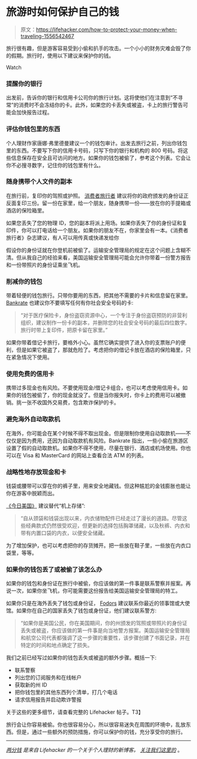 # 旅游时如何保护自己的钱

> 原文：<https://lifehacker.com/how-to-protect-your-money-when-traveling-1556542467>

旅行很有趣，但是游客容易受到小偷和扒手的攻击。一个小小的财务灾难会毁了你的假期。旅行时，使用以下建议来保护你的钱。

Watch

### 提醒你的银行

出发前，告诉你的银行和信用卡公司你的旅行计划。这将使他们在注意到“不寻常”的消费时不会冻结你的卡。此外，如果您的卡丢失或被盗，卡上的旅行警告可能会加快报告过程。

### 评估你钱包里的东西

个人理财作家唐娜·弗里德曼建议一个的钱包审计。出发去旅行之前，列出你钱包里的东西。不要写下你的信用卡号码，只写下你的银行和机构的 800 号码。将这些信息保存在安全且可访问的地方。如果你的钱包被偷了，参考这个列表。它会让你不必搜寻数字，记住你的钱包里有什么。

### 随身携带个人文件的副本

在旅行前，复印你的驾照或护照。 [消费者旅行者](http://www.consumertraveler.com/columns/oh-my-i-lost-my-id-how-am-i-going-to-get-home/) 建议将你的政府颁发的身份证正反面复印三份。留一份在家里，给一个朋友，随身携带一份——放在你的手提箱或酒店的保险箱里。

如果您丢失了您的物理 ID，您的副本将派上用场。如果你丢失了你的身份证和复印件，你可以打电话给一个朋友。如果你的朋友不在，你家里会有一本。《消费者旅行者》杂志建议，有人可以用传真或快递发给你

假设你的身份证就在你登机前被偷了。运输安全管理局的规定在这个问题上含糊不清。但从我自己的经验来看，美国运输安全管理局可能会允许你带着一份警方报告和一份带照片的身份证乘坐飞机。

### 削减你的钱包

带着轻便的钱包旅行。只带你要用的东西，把其他不需要的卡片和信息留在家里。 [Bankrate](http://www.bankrate.com/finance/personal-finance/15-ways-to-protect-your-money-on-vacation-1.aspx) 也建议你不要填写任何有你社会安全号码的卡:

> “对于医疗保险卡，身份盗窃资源中心，一个专注于身份盗窃预防的非营利组织，建议制作一份卡的副本，并删除您的社会安全号码的最后四位数字。旅行时带上复印件，把原卡留在家里。”

如果你带着借记卡旅行，要格外小心。虽然它确实提供了进入你的支票账户的便利，但是如果它被盗了，那就危险了。考虑把你的借记卡放在酒店的保险箱里，只在紧急情况下使用。

### 使用免费的信用卡

携带过多现金也有风险。不要使用现金/借记卡组合，也可以考虑使用信用卡。如果你的钱包被偷了，你的现金就没了。但是当你报失时，你卡上的费用可以被撤销。挑一张不收国外交易费，包含欺诈保护的卡。

### 避免海外自动取款机

在海外，你可能会在某个时候不得不取出现金。但是限制你使用自动取款机——不仅仅是因为费用，还因为自动取款机有风险。Bankrate 指出，一些小偷在旅游区设置了假的自动取款机。如果你不得不使用，尽量在银行、酒店或机场使用。你也可以在 Visa 和 MasterCard 的网站上查看合法 ATM 的列表。

### 战略性地存放现金和卡

钱袋或腰带可以穿在你的裤子里，用来安全地藏钱。但这种尴尬的金钱膨胀也能让你在游客中脱颖而出。

[《今日美国》](http://www.usatoday.com/story/travel/advice/2013/01/16/best-ways-to-carry-money-while-traveling/1839433/) 建议替代“机上存储”:

> “自从颈袋和钱袋出现以来，内衣储物配件已经走过了漫长的道路。尽管这些经典款式仍然很受欢迎，但更新的选择包括胸罩储藏，以及秋裤、内衣和带有内置口袋的内衣，以便安全储藏。

为了增加保护，也可以考虑把你的存货摊开。把一些放在鞋子里，一些放在内衣口袋里，等等。

### 如果你的钱包丢了或被偷了该怎么办

如果你的钱包和身份证在旅行中被偷，你应该做的第一件事是联系警察并报案。再说一次，如果你坐飞机，你可能需要这份报告给美国运输安全管理局的特工。

如果你只是在海外丢失了钱包或身份证， [Fodors](http://www.fodors.com/news/story_928.html) 建议联系你最近的领事馆或大使馆。如果你在自己的国家丢失了钱包或身份证，他们建议联系警方:

> “如果你是美国公民，你在美国期间，你的州颁发的驾照或带照片的身份证丢失或被盗，你应该做的第一件事是向当地警方报案。美国运输安全管理局和航空公司代表都强调了这一步骤的重要性，该步骤创建了书面记录，并在特定的时间和地点确定了损失。

我们之前已经写过如果你的钱包丢失或被盗的额外步骤。概括一下:

*   联系警察
*   列出您的订阅服务和在线帐户
*   获取新的州 ID
*   把你钱包里的其他东西列个清单，打几个电话
*   请求信用报告并启动欺诈警报

关于这些的更多细节，请查看完整的 Lifehacker 帖子。T3】

旅行会让你容易被偷。你也很容易分心，所以很容易迷失在周围的环境中，乱放东西。但是，通过一些额外的预防措施，你可以保护你的钱，充分享受你的旅行。

* * *

[*两分钱*](http://twocents.lifehacker.com/) *是来自 Lifehacker 的一个关于个人理财的新博客。* [*关注我们这里的*](https://twitter.com/TwoCentsLH) 。